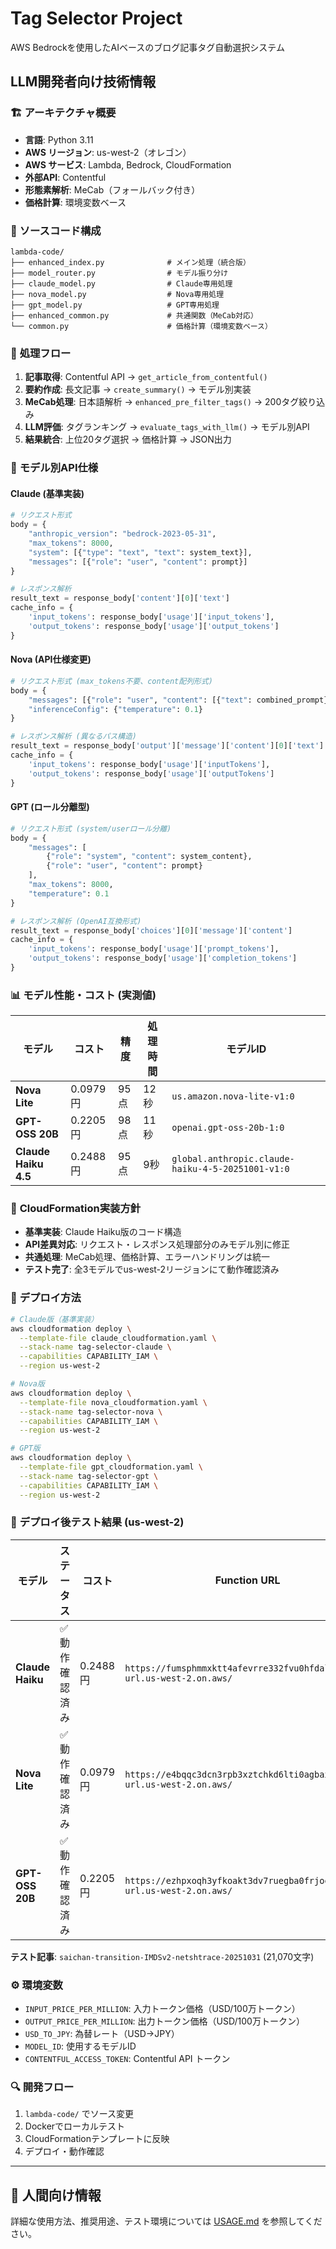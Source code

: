 # Tag Selector Project

AWS Bedrockを使用したAIベースのブログ記事タグ自動選択システム

## LLM開発者向け技術情報

### 🏗️ **アーキテクチャ概要**
- **言語**: Python 3.11
- **AWS リージョン**: us-west-2（オレゴン）
- **AWS サービス**: Lambda, Bedrock, CloudFormation
- **外部API**: Contentful
- **形態素解析**: MeCab（フォールバック付き）
- **価格計算**: 環境変数ベース

### 📁 **ソースコード構成**
```
lambda-code/
├── enhanced_index.py              # メイン処理（統合版）
├── model_router.py                # モデル振り分け
├── claude_model.py                # Claude専用処理
├── nova_model.py                  # Nova専用処理
├── gpt_model.py                   # GPT専用処理
├── enhanced_common.py             # 共通関数（MeCab対応）
└── common.py                      # 価格計算（環境変数ベース）
```

### 🔄 **処理フロー**
1. **記事取得**: Contentful API → `get_article_from_contentful()`
2. **要約作成**: 長文記事 → `create_summary()` → モデル別実装
3. **MeCab処理**: 日本語解析 → `enhanced_pre_filter_tags()` → 200タグ絞り込み
4. **LLM評価**: タグランキング → `evaluate_tags_with_llm()` → モデル別API
5. **結果統合**: 上位20タグ選択 → 価格計算 → JSON出力

### 🔧 **モデル別API仕様**

#### **Claude (基準実装)**
```python
# リクエスト形式
body = {
    "anthropic_version": "bedrock-2023-05-31",
    "max_tokens": 8000,
    "system": [{"type": "text", "text": system_text}],
    "messages": [{"role": "user", "content": prompt}]
}

# レスポンス解析
result_text = response_body['content'][0]['text']
cache_info = {
    'input_tokens': response_body['usage']['input_tokens'],
    'output_tokens': response_body['usage']['output_tokens']
}
```

#### **Nova (API仕様変更)**
```python
# リクエスト形式 (max_tokens不要、content配列形式)
body = {
    "messages": [{"role": "user", "content": [{"text": combined_prompt}]}],
    "inferenceConfig": {"temperature": 0.1}
}

# レスポンス解析 (異なるパス構造)
result_text = response_body['output']['message']['content'][0]['text']
cache_info = {
    'input_tokens': response_body['usage']['inputTokens'],
    'output_tokens': response_body['usage']['outputTokens']
}
```

#### **GPT (ロール分離型)**
```python
# リクエスト形式 (system/userロール分離)
body = {
    "messages": [
        {"role": "system", "content": system_content},
        {"role": "user", "content": prompt}
    ],
    "max_tokens": 8000,
    "temperature": 0.1
}

# レスポンス解析 (OpenAI互換形式)
result_text = response_body['choices'][0]['message']['content']
cache_info = {
    'input_tokens': response_body['usage']['prompt_tokens'],
    'output_tokens': response_body['usage']['completion_tokens']
}
```

### 📊 **モデル性能・コスト (実測値)**

| モデル | コスト | 精度 | 処理時間 | モデルID |
|--------|--------|------|----------|----------|
| **Nova Lite** | 0.0979円 | 95点 | 12秒 | `us.amazon.nova-lite-v1:0` |
| **GPT-OSS 20B** | 0.2205円 | 98点 | 11秒 | `openai.gpt-oss-20b-1:0` |
| **Claude Haiku 4.5** | 0.2488円 | 95点 | 9秒 | `global.anthropic.claude-haiku-4-5-20251001-v1:0` |

### 🔧 **CloudFormation実装方針**
- **基準実装**: Claude Haiku版のコード構造
- **API差異対応**: リクエスト・レスポンス処理部分のみモデル別に修正
- **共通処理**: MeCab処理、価格計算、エラーハンドリングは統一
- **テスト完了**: 全3モデルでus-west-2リージョンにて動作確認済み

### 🚀 **デプロイ方法**

```bash
# Claude版（基準実装）
aws cloudformation deploy \
  --template-file claude_cloudformation.yaml \
  --stack-name tag-selector-claude \
  --capabilities CAPABILITY_IAM \
  --region us-west-2

# Nova版
aws cloudformation deploy \
  --template-file nova_cloudformation.yaml \
  --stack-name tag-selector-nova \
  --capabilities CAPABILITY_IAM \
  --region us-west-2

# GPT版
aws cloudformation deploy \
  --template-file gpt_cloudformation.yaml \
  --stack-name tag-selector-gpt \
  --capabilities CAPABILITY_IAM \
  --region us-west-2
```

### 🧪 **デプロイ後テスト結果 (us-west-2)**

| モデル | ステータス | コスト | Function URL |
|--------|------------|--------|--------------|
| **Claude Haiku** | ✅ 動作確認済み | 0.2488円 | `https://fumsphmmxktt4afevrre332fvu0hfdal.lambda-url.us-west-2.on.aws/` |
| **Nova Lite** | ✅ 動作確認済み | 0.0979円 | `https://e4bqqc3dcn3rpb3xztchkd6lti0agbax.lambda-url.us-west-2.on.aws/` |
| **GPT-OSS 20B** | ✅ 動作確認済み | 0.2205円 | `https://ezhpxoqh3yfkoakt3dv7ruegba0frjoe.lambda-url.us-west-2.on.aws/` |

**テスト記事**: `saichan-transition-IMDSv2-netshtrace-20251031` (21,070文字)

### ⚙️ **環境変数**
- `INPUT_PRICE_PER_MILLION`: 入力トークン価格（USD/100万トークン）
- `OUTPUT_PRICE_PER_MILLION`: 出力トークン価格（USD/100万トークン）  
- `USD_TO_JPY`: 為替レート（USD→JPY）
- `MODEL_ID`: 使用するモデルID
- `CONTENTFUL_ACCESS_TOKEN`: Contentful API トークン

### 🔍 **開発フロー**
1. `lambda-code/` でソース変更
2. Dockerでローカルテスト
3. CloudFormationテンプレートに反映
4. デプロイ・動作確認

---

## 📖 **人間向け情報**
詳細な使用方法、推奨用途、テスト環境については [USAGE.md](USAGE.md) を参照してください。

